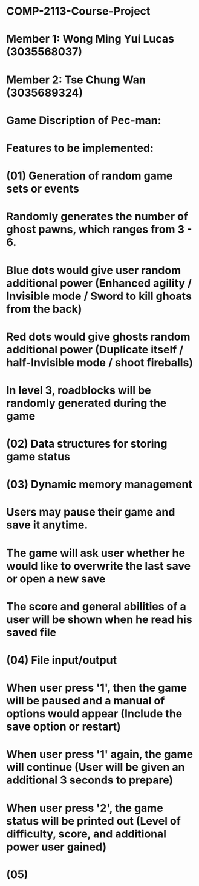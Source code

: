 # COMP-2113-Course-Project
# Member 1: Wong Ming Yui Lucas (3035568037)
# Member 2: Tse Chung Wan (3035689324)

# Game Discription of Pec-man:
# 
#
#

# Features to be implemented:
# (01) Generation of random game sets or events
#      Randomly generates the number of ghost pawns, which ranges from 3 - 6.
#      Blue dots would give user random additional power (Enhanced agility / Invisible mode / Sword to kill ghoats from the back)
#      Red dots would give ghosts random additional power (Duplicate itself / half-Invisible mode / shoot fireballs)
#      In level 3, roadblocks will be randomly generated during the game
#
# (02) Data structures for storing game status
#
# (03) Dynamic memory management
#      Users may pause their game and save it anytime. 
#      The game will ask user whether he would like to overwrite the last save or open a new save
#      The score and general abilities of a user will be shown when he read his saved file
#
# (04) File input/output
#      When user press '1', then the game will be paused and a manual of options would appear (Include the save option or restart)
#      When user press '1' again, the game will continue (User will be given an additional 3 seconds to prepare)
#      When user press '2', the game status will be printed out (Level of difficulty, score, and additional power user gained)
#  
# (05) 

